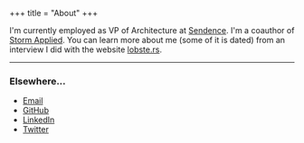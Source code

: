 +++
title = "About"
+++

I'm currently employed as VP of Architecture at [Sendence](http://www.sendence.com). I'm a coauthor of [Storm Applied](http://manning.com/sallen/?a_aid=sallen). You can learn more about me (some of it is dated) from an interview I did with the website [lobste.rs](https://lobste.rs/s/gheyhy/lobsters_interview_with_sean_t_allen).

---

### Elsewhere...

* [Email](mailto:sean@monkeysnatchbanana.com)
* [GitHub](https://github.com/seantallen)
* [LinkedIn](https://www.linkedin.com/in/seantallen)
* [Twitter](https://twitter.com/seantallen)
